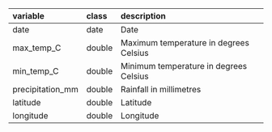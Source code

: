 |variable         |class  |description                           |
|:----------------|:------|:-------------------------------------|
|date             |date   |Date |
|max_temp_C       |double |Maximum temperature in degrees Celsius |
|min_temp_C       |double |Minimum temperature in degrees Celsius |
|precipitation_mm |double |Rainfall in millimetres |
|latitude         |double |Latitude |
|longitude        |double |Longitude |
